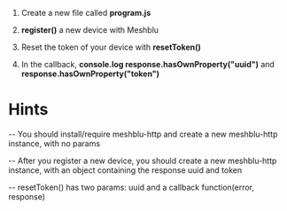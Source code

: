 1) Create a new file called **program.js**

2) **register()** a new device with Meshblu

3) Reset the token of your device with **resetToken()**

4) In the callback, **console.log response.hasOwnProperty("uuid")** and **response.hasOwnProperty("token")**

# Hints
-- You should install/require meshblu-http and create a new meshblu-http instance, with no params

-- After you register a new device, you should create a new meshblu-http instance, with an object containing the response uuid and token

-- resetToken() has two params: uuid and a callback function(error, response)

